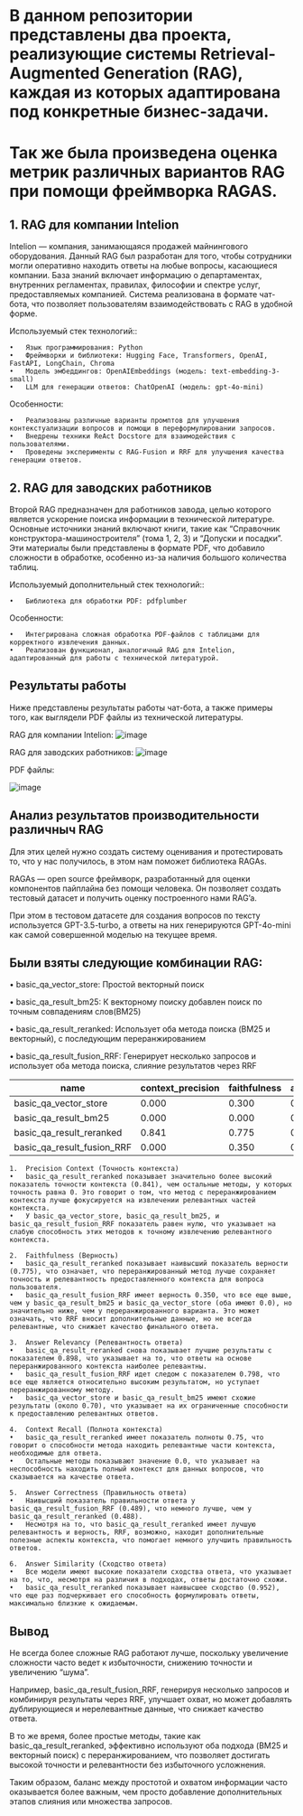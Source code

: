 # В данном репозитории представлены два проекта, реализующие системы Retrieval-Augmented Generation (RAG), каждая из которых адаптирована под конкретные бизнес-задачи.
# Так же была произведена оценка метрик различных вариантов RAG при помощи фреймворка RAGAS.

## 1. RAG для компании Intelion

Intelion — компания, занимающаяся продажей майнингового оборудования. Данный RAG был разработан для того, чтобы сотрудники могли оперативно находить ответы на любые вопросы, касающиеся компании. База знаний включает информацию о департаментах, внутренних регламентах, правилах, философии и спектре услуг, предоставляемых компанией. Система реализована в формате чат-бота, что позволяет пользователям взаимодействовать с RAG в удобной форме.

Используемый стек технологий::

	•	Язык программирования: Python
	•	Фреймворки и библиотеки: Hugging Face, Transformers, OpenAI, FastAPI, LongChain, Chroma
	•	Модель эмбеддингов: OpenAIEmbeddings (модель: text-embedding-3-small)
	•	LLM для генерации ответов: ChatOpenAI (модель: gpt-4o-mini)

Особенности:

	•	Реализованы различные варианты промптов для улучшения контекстуализации вопросов и помощи в переформулировании запросов.
	•	Внедрены техники ReAct Docstore для взаимодействия с пользователями.
	•	Проведены эксперименты с RAG-Fusion и RRF для улучшения качества генерации ответов.

## 2. RAG для заводских работников

Второй RAG предназначен для работников завода, целью которого является ускорение поиска информации в технической литературе. Основные источники знаний включают книги, такие как “Справочник конструктора-машиностроителя” (тома 1, 2, 3) и “Допуски и посадки”. Эти материалы были представлены в формате PDF, что добавило сложности в обработке, особенно из-за наличия большого количества таблиц.

Используемый дополнительный стек технологий::

	•	Библиотека для обработки PDF: pdfplumber

Особенности:

	•	Интегрирована сложная обработка PDF-файлов с таблицами для корректного извлечения данных.
	•	Реализован функционал, аналогичный RAG для Intelion, адаптированный для работы с технической литературой.

 ## Результаты работы

Ниже представлены результаты работы чат-бота, а также примеры того, как выглядели PDF файлы из технической литературы.

RAG для компании Intelion:
![image](https://github.com/user-attachments/assets/78c67e56-01ca-432c-a1cf-32fbe271019e)

RAG для заводских работников:
![image](https://github.com/user-attachments/assets/dddbf96c-9be8-46ca-80c8-2f72764a1442)

PDF файлы:

![image](https://github.com/user-attachments/assets/cea9c0bc-4309-4f15-84be-a8656fa47072)

## Анализ результатов производительности различныч RAG

Для этих целей нужно создать систему оценивания и протестировать то, что у нас получилось, в этом нам поможет библиотека RAGAs.

RAGAs — open source фреймворк, разработанный для оценки компонентов пайплайна без помощи человека. Он позволяет создать тестовый датасет и получить оценку построенного нами RAG’a.

При этом в тестовом датасете для создания вопросов по тексту используется GPT-3.5-turbo, а ответы на них генерируются GPT-4o-mini как самой совершенной моделью на текущее время. 

## Были взяты следующие комбинации RAG:

• basic_qa_vector_store: Простой векторный поиск

• basic_qa_result_bm25: К векторному поиску добавлен поиск по точным совпадениям слов(BM25) 

• basic_qa_result_reranked: Использует оба метода поиска (BM25 и векторный), с последующим переранжированием

• basic_qa_result_fusion_RRF: Генерирует несколько запросов и использует оба метода поиска, слияние результатов через RRF


| name                       | context_precision | faithfulness | answer_relevancy | context_recall | answer_correctness | answer_similarity |
|----------------------------|--------------------|--------------|------------------|----------------|--------------------|-------------------|
| basic_qa_vector_store      | 0.000              | 0.300        | 0.702250         | 0.00           | 0.405394           | 0.909810          |
| basic_qa_result_bm25       | 0.000              | 0.000        | 0.704887         | 0.00           | 0.418296           | 0.914565          |
| basic_qa_result_reranked   | 0.841              | 0.775        | 0.898564         | 0.75           | 0.487764           | 0.951729          |
| basic_qa_result_fusion_RRF | 0.000              | 0.350        | 0.797542         | 0.00           | 0.489093           | 0.948525          |

	1.	Precision Context (Точность контекста)
	•	basic_qa_result_reranked показывает значительно более высокий показатель точности контекста (0.841), чем остальные методы, у которых точность равна 0. Это говорит о том, что метод с переранжированием контекста лучше фокусируется на извлечении релевантных частей контекста.
	•	У basic_qa_vector_store, basic_qa_result_bm25, и basic_qa_result_fusion_RRF показатель равен нулю, что указывает на слабую способность этих методов к точному извлечению релевантного контекста.
 
	2.	Faithfulness (Верность)
	•	basic_qa_result_reranked показывает наивысший показатель верности (0.775), что означает, что переранжированный метод лучше сохраняет точность и релевантность предоставленного контекста для вопроса пользователя.
	•	basic_qa_result_fusion_RRF имеет верность 0.350, что все еще выше, чем у basic_qa_result_bm25 и basic_qa_vector_store (оба имеют 0.0), но значительно ниже, чем у переранжированного варианта. Это может означать, что RRF вносит дополнительные данные, но не всегда релевантные, что снижает качество финального ответа.
 
	3.	Answer Relevancy (Релевантность ответа)
	•	basic_qa_result_reranked снова показывает лучшие результаты с показателем 0.898, что указывает на то, что ответы на основе переранжированного контекста наиболее релевантны.
	•	basic_qa_result_fusion_RRF идет следом с показателем 0.798, что все еще является относительно высоким результатом, но уступает переранжированному методу.
	•	basic_qa_vector_store и basic_qa_result_bm25 имеют схожие результаты (около 0.70), что указывает на их ограниченные способности к предоставлению релевантных ответов.
 
	4.	Context Recall (Полнота контекста)
	•	basic_qa_result_reranked имеет показатель полноты 0.75, что говорит о способности метода находить релевантные части контекста, необходимые для ответа.
	•	Остальные методы показывают значение 0.0, что указывает на неспособность находить полный контекст для данных вопросов, что сказывается на качестве ответа.
 
	5.	Answer Correctness (Правильность ответа)
	•	Наивысший показатель правильности ответа у basic_qa_result_fusion_RRF (0.489), что немного лучше, чем у basic_qa_result_reranked (0.488).
	•	Несмотря на то, что basic_qa_result_reranked имеет лучшую релевантность и верность, RRF, возможно, находит дополнительные полезные аспекты контекста, что помогает немного улучшить правильность ответов.
 
	6.	Answer Similarity (Сходство ответа)
	•	Все модели имеют высокие показатели сходства ответа, что указывает на то, что, несмотря на различия в подходах, ответы достаточно схожи.
	•	basic_qa_result_reranked показывает наивысшее сходство (0.952), что еще раз подчеркивает его способность формулировать ответы, максимально близкие к ожидаемым.

 ## Вывод

Не всегда более сложные RAG работают лучше, поскольку увеличение сложности часто ведет к избыточности, снижению точности и увеличению “шума”.

Например, basic_qa_result_fusion_RRF, генерируя несколько запросов и комбинируя результаты через RRF, улучшает охват, но может добавлять дублирующиеся и нерелевантные данные, что снижает качество ответа.

В то же время, более простые методы, такие как basic_qa_result_reranked, эффективно используют оба подхода (BM25 и векторный поиск) с переранжированием, что позволяет достигать высокой точности и релевантности без избыточного усложнения.

Таким образом, баланс между простотой и охватом информации часто оказывается более важным, чем просто добавление дополнительных этапов слияния или множества запросов.






